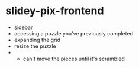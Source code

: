 # slidey-pix-frontend

* sidebar
* accessing a puzzle you've previously completed
* expanding the grid
* resize the puzzle
* - can't move the pieces until it's scrambled